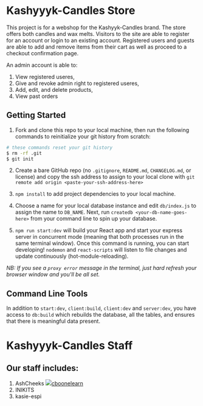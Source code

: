 # Kashyyyk-Candles Store

This project is for a webshop for the Kashyyk-Candles brand. The store offers both candles and wax melts. Visitors to the site are able to register for an account or login to an existing account. Registered users and guests are able to add and remove items from their cart as well as proceed to a checkout confirmation page. 

An admin account is able to:
1) View registered useres,
2) Give and revoke admin right to registered useres,
3) Add, edit, and delete products,
4) View past orders

## Getting Started

1. Fork and clone this repo to your local machine, then run the following commands to reinitialize your git history from scratch:

```bash
# these commands reset your git history
$ rm -rf .git
$ git init
```

2. Create a bare GitHub repo (no `.gitignore`, `README.md`, `CHANGELOG.md`, or license) and copy the ssh address to assign to your local clone with `git remote add origin <paste-your-ssh-address-here>`

3. `npm install` to add project dependencies to your local machine.

4. Choose a name for your local database instance and edit `db/index.js` to assign the name to `DB_NAME`. Next, run `createdb <your-db-name-goes-here>` from your command line to spin up your database.

5. `npm run start:dev` will build your React app and start your express server in concurrent mode (meaning that both processes run in the same terminal window). Once this command is running, you can start developing! `nodemon` and `react-scripts` will listen to file changes and update continuously (hot-module-reloading).

<em>NB: If you see a `proxy error` message in the terminal, just hard refresh your browser window and you'll be all set.</em>

## Command Line Tools

In addition to `start:dev`, `client:build`, `client:dev` and `server:dev`, you have access to `db:build` which rebuilds the database, all the tables, and ensures that there is meaningful data present.

# Kashyyyk-Candles Staff

## Our staff includes:
1) AshCheeks
<a href="https://github.com/cboonelearn"><img src="https://avatars.githubusercontent.com/u/82789462?v=4">cboonelearn</a>
3) INIKITS 
4) kasie-espi
